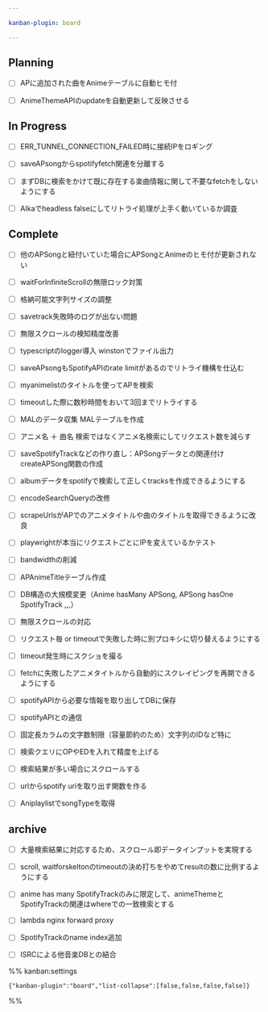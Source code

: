 ```yaml
---

kanban-plugin: board

---
```


## Planning

- [ ] APに追加された曲をAnimeテーブルに自動ヒモ付
- [ ] AnimeThemeAPIのupdateを自動更新して反映させる


## In Progress

- [ ] ERR_TUNNEL_CONNECTION_FAILED時に接続IPをロギング
- [ ] saveAPsongからspotifyfetch関連を分離する
- [ ] まずDBに検索をかけて既に存在する楽曲情報に関して不要なfetchをしないようにする
- [ ] AIkaでheadless falseにしてリトライ処理が上手く動いているか調査


## Complete

- [ ] 他のAPSongと紐付いていた場合にAPSongとAnimeのヒモ付が更新されない
- [ ] waitForInfiniteScrollの無限ロック対策
- [ ] 格納可能文字列サイズの調整
- [ ] savetrack失敗時のログが出ない問題
- [ ] 無限スクロールの検知精度改善
- [ ] typescriptのlogger導入
	winstonでファイル出力
- [ ] saveAPsongもSpotifyAPIのrate limitがあるのでリトライ機構を仕込む
- [ ] myanimelistのタイトルを使ってAPを検索
- [ ] timeoutした際に数秒時間をおいて3回までリトライする
- [ ] MALのデータ収集
	MALテーブルを作成
- [ ] アニメ名 ＋ 曲名 検索ではなくアニメ名検索にしてリクエスト数を減らす
- [ ] saveSpotifyTrackなどの作り直し：APSongデータとの関連付け
	createAPSong関数の作成
- [ ] albumデータをspotifyで検索して正しくtracksを作成できるようにする
- [ ] encodeSearchQueryの改修
- [ ] scrapeUrlsがAPでのアニメタイトルや曲のタイトルを取得できるように改良
- [ ] playwrightが本当にリクエストごとにIPを変えているかテスト
- [ ] bandwidthの削減
- [ ] APAnimeTitleテーブル作成
- [ ] DB構造の大規模変更（Anime hasMany APSong, APSong hasOne SpotifyTrack ,,,）
- [ ] 無限スクロールの対応
- [ ] リクエスト毎 or timeoutで失敗した時に別プロキシに切り替えるようにする
- [ ] timeout発生時にスクショを撮る
- [ ] fetchに失敗したアニメタイトルから自動的にスクレイピングを再開できるようにする
- [ ] spotifyAPIから必要な情報を取り出してDBに保存
- [ ] spotifyAPIとの通信
- [ ] 固定長カラムの文字数制限（容量節約のため）文字列のIDなど特に
- [ ] 検索クエリにOPやEDを入れて精度を上げる
- [ ] 検索結果が多い場合にスクロールする
- [ ] urlからspotify uriを取り出す関数を作る
- [ ] AniplaylistでsongTypeを取得


## archive

- [ ] 大量検索結果に対応するため、スクロール即データインプットを実現する
- [ ] scroll, waitforskeltonのtimeoutの決め打ちをやめてresultの数に比例するようにする
- [ ] anime has many SpotifyTrackのみに限定して、animeThemeとSpotifyTrackの関連はwhereでの一致検索とする
- [ ] lambda nginx forward proxy
- [ ] SpotifyTrackのname index追加
- [ ] ISRCによる他音楽DBとの結合




%% kanban:settings
```
{"kanban-plugin":"board","list-collapse":[false,false,false,false]}
```
%%